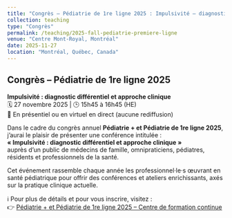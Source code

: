 ```yaml
---
title: "Congrès – Pédiatrie de 1re ligne 2025 : Impulsivité – diagnostic différentiel et approche clinique"
collection: teaching
type: "Congrès"
permalink: /teaching/2025-fall-pediatrie-premiere-ligne
venue: "Centre Mont-Royal, Montréal"
date: 2025-11-27
location: "Montréal, Québec, Canada"
---
```


## Congrès – Pédiatrie de 1re ligne 2025  
**Impulsivité : diagnostic différentiel et approche clinique**  
🗓️ 27 novembre 2025 | 🕒 15h45 à 16h45 (HE)  
📍 En présentiel ou en virtuel en direct (aucune rediffusion)

Dans le cadre du congrès annuel **Pédiatrie + et Pédiatrie de 1re ligne 2025**, j’aurai le plaisir de présenter une conférence intitulée :  
**« Impulsivité : diagnostic différentiel et approche clinique »**  
auprès d’un public de médecins de famille, omnipraticiens, pédiatres, résidents et professionnels de la santé.

Cet événement rassemble chaque année les professionnel·le·s œuvrant en santé pédiatrique pour offrir des conférences et ateliers enrichissants, axés sur la pratique clinique actuelle.

ℹ️ Pour plus de détails et pour vous inscrire, visitez :  
👉 [Pédiatrie + et Pédiatrie de 1re ligne 2025 – Centre de formation continue](https://event.fourwaves.com/fr/pediatrie2025/pages)
